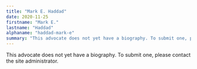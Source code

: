 ```yaml
---
title: "Mark E. Haddad"
date: 2020-11-25
firstname: "Mark E."
lastname: "Haddad"
alphaname: "haddad-mark-e"
summary: "This advocate does not yet have a biography. To submit one, please contact the site administrator."
---
```

This advocate does not yet have a biography. To submit one, please contact the site administrator.

